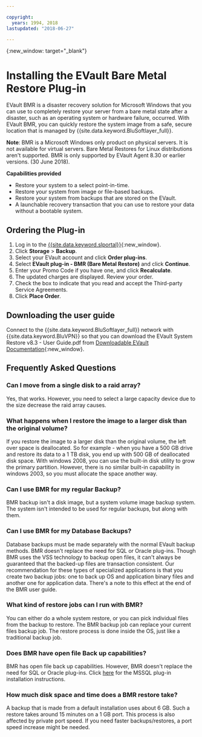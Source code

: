 ```yaml
---

copyright:
  years: 1994, 2018
lastupdated: "2018-06-27"

---
```

{:new_window: target="_blank"}

# Installing the EVault Bare Metal Restore Plug-in

EVault BMR is a disaster recovery solution for Microsoft Windows that you can use to completely restore your server from a bare metal state after a disaster, such as an operating system or hardware failure, occurred. With EVault BMR, you can quickly restore the system image from a safe, secure location that is managed by {{site.data.keyword.BluSoftlayer_full}}.

**Note**: BMR is a Microsoft Windows only product on physical servers. It is not available for virtual servers. Bare Metal Restores for Linux distributions aren't supported. BMR is only supported by EVault Agent 8.30 or earlier versions. (30 June 2018).

**Capabilities provided**

- Restore your system to a select point-in-time.
- Restore your system from image or file-based backups.
- Restore your system from backups that are stored on the EVault.
- A launchable recovery transaction that you can use to restore your data without a bootable system.

## Ordering the Plug-in

1. Log in to the [{{site.data.keyword.slportal}}](https://control.softlayer.com/){:new_window}.
2. Click **Storage** > **Backup**.
3. Select your EVault account and click **Order plug-ins**.
4. Select **EVault plug-in - BMR (Bare Metal Restore)** and click **Continue**.
5. Enter your Promo Code if you have one, and click **Recalculate**.
6. The updated charges are displayed. Review your order.
7. Check the box to indicate that you read and accept the Third-party Service Agreements. 
8. Click **Place Order**.

## Downloading the user guide

Connect to the {{site.data.keyword.BluSoftlayer_full}} network with {{site.data.keyword.BluVPN}} so that you can download the EVault System Restore v8.3 - User Guide.pdf from [Downloadable EVault Documentation](http://downloads.service.softlayer.com/evault/Documentation/){:new_window}.

## Frequently Asked Questions

### Can I move from a single disk to a raid array?

Yes, that works. However, you need to select a large capacity device due to the size decrease the raid array causes.

### What happens when I restore the image to a larger disk than the original volume?

If you restore the image to a larger disk than the original volume, the left over space is deallocated. So for example - when you have a 500 GB drive and restore its data to a 1 TB disk, you end up with 500 GB of deallocated disk space. With windows 2008, you can use the built-in disk utility to grow the primary partition. However, there is no similar built-in capability in windows 2003, so you must allocate the space another way.

### Can I use BMR for my regular Backup?

BMR backup isn't a disk image, but a system volume image backup system. The system isn't intended to be used for regular backups, but along with them.  

### Can I use BMR for my Database Backups?

Database backups must be made separately with the normal EVault backup methods. BMR doesn't replace the need for SQL or Oracle plug-ins. Though BMR uses the VSS technology to backup open files, it can't always be guaranteed that the backed-up files are transaction consistent. Our recommendation for these types of specialized applications is that you create two backup jobs: one to back up OS and application binary files and another one for application data. There's a note to this effect at the end of the BMR user guide.

### What kind of restore jobs can I run with BMR?

You can either do a whole system restore, or you can pick individual files from the backup to restore. The BMR backup job can replace your current files backup job. The restore process is done inside the OS, just like a traditional backup job.

### Does BMR have open file Back up capabilities?

BMR has open file back up capabilities. However, BMR doesn't replace the need for SQL or Oracle plug-ins. Click [here](evault-mssql-plugin.html) for the MSSQL plug-in installation instructions.

### How much disk space and time does a BMR restore take?

A backup that is made from a default installation uses about 6 GB. Such a restore takes around 15 minutes on a 1 GB port. This process is also affected by private port speed. If you need faster backups/restores, a port speed increase might be needed.
